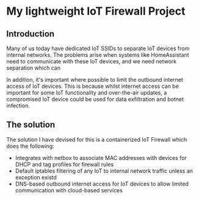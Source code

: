 # My lightweight IoT Firewall Project

## Introduction

Many of us today have dedicated IoT SSIDs to separate IoT devices from internal networks. The problems arise when systems like HomeAssistant need to communicate with these IoT devices, and we need network separation which can 

In addition, it's important where possible to limit the outbound internet access of IoT devices. This is because whilst internet access can be important for some IoT functionality and over-the-air updates, a compromised IoT device could be used for data exfiltration and botnet infection.

## The solution

The solution I have devised for this is a containerized IoT Firewall which does the following:

   * Integrates with netbox to associate MAC addresses with devices for DHCP and tag profiles for firewall rules
   * Default iptables filtering of any IoT to internal network traffic unless an exception existd
   * DNS-based outbound internet access for IoT devices to allow limited communication with cloud-based services
